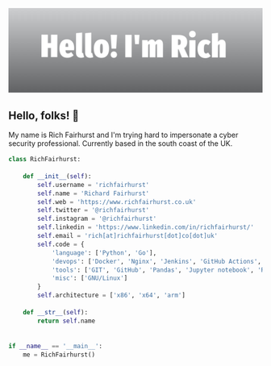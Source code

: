 [![Header](https://raw.githubusercontent.com/richfairhurst/richfairhurst/main/header.png "Header")](https://www.richfairhurst.co.uk/)

## Hello, folks! 👋 

My name is Rich Fairhurst and I'm trying hard to impersonate a cyber security professional. Currently based in the south coast of the UK.

```python
class RichFairhurst:

    def __init__(self):
        self.username = 'richfairhurst'
        self.name = 'Richard Fairhurst'
        self.web = 'https://www.richfairhurst.co.uk'
        self.twitter = '@richfairhurst'
        self.instagram = '@richfairhurst'
        self.linkedin = 'https://www.linkedin.com/in/richfairhurst/'
        self.email = 'rich[at]richfairhurst[dot]co[dot]uk'
        self.code = {
            'language': ['Python', 'Go'],
            'devops': ['Docker', 'Nginx', 'Jenkins', 'GitHub Actions', 'AWS', 'GCloud', 'k8s'],
            'tools': ['GIT', 'GitHub', 'Pandas', 'Jupyter notebook', 'Redis','Bninja', 'IDA Pro', 'Pycharm'],
            'misc': ['GNU/Linux']
        }
        self.architecture = ['x86', 'x64', 'arm']

    def __str__(self):
        return self.name


if __name__ == '__main__':
    me = RichFairhurst()


```


<!-- links to social media accounts -->
[1]: https://twitter.com/richfairhurst
[2]: https://www.linkedin.com/in/richfairhurst/
[3]: https://www.richfairhurst.co.uk
[4]: mailto:rich[at]richfairhurst[dot]co[dot]uk
[5]: https://www.github.com/richfairhurst
